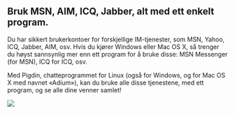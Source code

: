 <?php require("../../entete.php");?> <?php require("../../base.php");?> <?php require("../../fonctions.php");?>

<div id="corps">

<h2>Bruk MSN, AIM, ICQ, Jabber, alt med ett enkelt program.</h2>

<p>Du har sikkert brukerkontoer for forskjellige IM-tjenester, som MSN, Yahoo, ICQ, Jabber, AIM, osv. Hvis du kjører Windows eller Mac OS X, så trenger du høyst sannsynlig mer enn ett program for å bruke disse: MSN Messenger (for MSN), ICQ for ICQ, osv.</p>

<p>Med Pigdin, chatteprogrammet for Linux (også for Windows, og for Mac OS X med navnet «Adium»), kan du bruke alle disse tjenestene, med ett program, og se alle dine venner samlet!</p>

<img src="Images/gaim_im_services.png" />

</div>  
